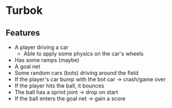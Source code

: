 # Turbok

## Features

- A player driving a car
  - Able to apply some physics on the car's wheels
- Has some ramps (maybe)
- A goal net
- Some random cars (bots) driving around the field
- If the player's car bump with the bot car -> crash/game over
- If the player hits the ball, it bounces
- The ball has a sprint joint -> drop on start
- If the ball enters the goal net -> gain a score
